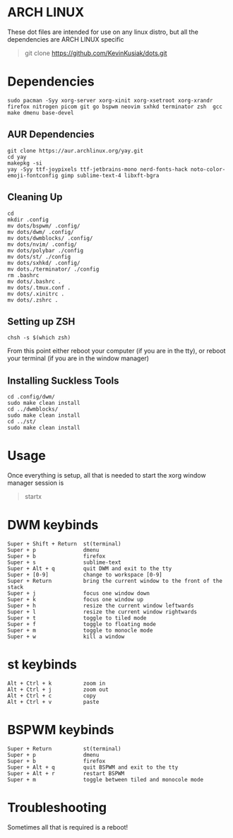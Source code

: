 ARCH LINUX
==========
These dot files are intended for use on any linux distro, but all the dependencies are ARCH LINUX specific

> git clone https://github.com/KevinKusiak/dots.git

# Dependencies
	sudo pacman -Syy xorg-server xorg-xinit xorg-xsetroot xorg-xrandr firefox nitrogen picom git go bspwm neovim sxhkd terminator zsh  gcc make dmenu base-devel

## AUR Dependencies
	git clone https://aur.archlinux.org/yay.git
	cd yay
	makepkg -si
	yay -Syy ttf-joypixels ttf-jetbrains-mono nerd-fonts-hack noto-color-emoji-fontconfig gimp sublime-text-4 libxft-bgra

## Cleaning Up
	cd 
	mkdir .config
	mv dots/bspwm/ .config/
	mv dots/dwm/ .config/
	mv dots/dwmblocks/ .config/
	mv dots/nvim/ .config/
	mv dots/polybar ./config
	mv dots/st/ ./config
	mv dots/sxhkd/ .config/
	mv dots./terminator/ ./config
	rm .bashrc
	mv dots/.bashrc .
	mv dots/.tmux.conf .
	mv dots/.xinitrc .
	mv dots/.zshrc .

## Setting up ZSH
	chsh -s $(which zsh)
From this point either reboot your computer (if you are in the tty), or reboot your terminal (if you are in the window manager)

## Installing Suckless Tools
	cd .config/dwm/
	sudo make clean install 
	cd ../dwmblocks/
	sudo make clean install 
	cd ../st/
	sudo make clean install 

# Usage
Once everything is setup, all that is needed to start the xorg window manager session is 
> startx

# DWM keybinds
	Super + Shift + Return	st(terminal)
	Super + p 				dmenu
	Super + b 				firefox
	Super + s 				sublime-text
	Super + Alt + q 		quit DWM and exit to the tty
	Super + [0-9]			change to workspace [0-9]
	Super + Return 			bring the current window to the front of the stack
	Super + j 				focus one window down
	Super + k 				focus one window up
	Super + h 				resize the current window leftwards
	Super + l 				resize the current window rightwards
	Super + t 				toggle to tiled mode
	Super + f 				toggle to floating mode
	Super + m 				toggle to monocle mode
	Super + w 				kill a window

# st keybinds
	Alt + Ctrl + k 			zoom in
	Alt + Ctrl + j 			zoom out
	Alt + Ctrl + c 			copy
	Alt + Ctrl + v 			paste

# BSPWM keybinds
	Super + Return 			st(terminal)
	Super + p 				dmenu
	Super + b 				firefox
	Super + Alt + q 		quit BSPWM and exit to the tty
	Super + Alt + r 		restart BSPWM
	Super + m 				toggle between tiled and monocole mode

# Troubleshooting
Sometimes all that is required is a reboot!
